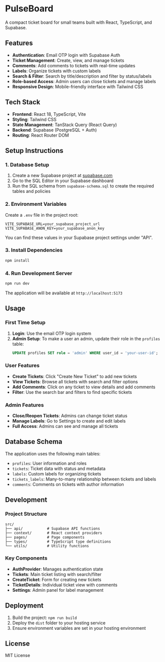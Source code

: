 # PulseBoard

A compact ticket board for small teams built with React, TypeScript, and Supabase.

## Features

- **Authentication**: Email OTP login with Supabase Auth
- **Ticket Management**: Create, view, and manage tickets
- **Comments**: Add comments to tickets with real-time updates
- **Labels**: Organize tickets with custom labels
- **Search & Filter**: Search by title/description and filter by status/labels
- **Role-based Access**: Admin users can close tickets and manage labels
- **Responsive Design**: Mobile-friendly interface with Tailwind CSS

## Tech Stack

- **Frontend**: React 18, TypeScript, Vite
- **Styling**: Tailwind CSS
- **State Management**: TanStack Query (React Query)
- **Backend**: Supabase (PostgreSQL + Auth)
- **Routing**: React Router DOM

## Setup Instructions

### 1. Database Setup

1. Create a new Supabase project at [supabase.com](https://supabase.com)
2. Go to the SQL Editor in your Supabase dashboard
3. Run the SQL schema from `supabase-schema.sql` to create the required tables and policies

### 2. Environment Variables

Create a `.env` file in the project root:

```env
VITE_SUPABASE_URL=your_supabase_project_url
VITE_SUPABASE_ANON_KEY=your_supabase_anon_key
```

You can find these values in your Supabase project settings under "API".

### 3. Install Dependencies

```bash
npm install
```

### 4. Run Development Server

```bash
npm run dev
```

The application will be available at `http://localhost:5173`

## Usage

### First Time Setup

1. **Login**: Use the email OTP login system
2. **Admin Setup**: To make a user an admin, update their role in the `profiles` table:
   ```sql
   UPDATE profiles SET role = 'admin' WHERE user_id = 'your-user-id';
   ```

### User Features

- **Create Tickets**: Click "Create New Ticket" to add new tickets
- **View Tickets**: Browse all tickets with search and filter options
- **Add Comments**: Click on any ticket to view details and add comments
- **Filter**: Use the search bar and filters to find specific tickets

### Admin Features

- **Close/Reopen Tickets**: Admins can change ticket status
- **Manage Labels**: Go to Settings to create and edit labels
- **Full Access**: Admins can see and manage all tickets

## Database Schema

The application uses the following main tables:

- `profiles`: User information and roles
- `tickets`: Ticket data with status and metadata
- `labels`: Custom labels for organizing tickets
- `tickets_labels`: Many-to-many relationship between tickets and labels
- `comments`: Comments on tickets with author information

## Development

### Project Structure

```
src/
├── api/           # Supabase API functions
├── context/       # React context providers
├── pages/         # Page components
├── types/         # TypeScript type definitions
└── utils/         # Utility functions
```

### Key Components

- **AuthProvider**: Manages authentication state
- **Tickets**: Main ticket listing with search/filter
- **CreateTicket**: Form for creating new tickets
- **TicketDetails**: Individual ticket view with comments
- **Settings**: Admin panel for label management

## Deployment

1. Build the project: `npm run build`
2. Deploy the `dist` folder to your hosting service
3. Ensure environment variables are set in your hosting environment

## License

MIT License
